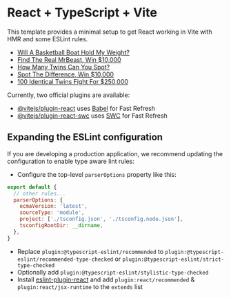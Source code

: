 # React + TypeScript + Vite

This template provides a minimal setup to get React working in Vite with HMR and some ESLint rules.

<!-- YOUTUBE:START -->
- [Will A Basketball Boat Hold My Weight?](https://www.youtube.com/watch?v=dDVFnfCwjHA)
- [Find The Real MrBeast, Win $10,000](https://www.youtube.com/watch?v=Kt2HvqRruHQ)
- [How Many Twins Can You Spot?](https://www.youtube.com/watch?v=IHNQhb-mjZc)
- [Spot The Difference, Win $10,000](https://www.youtube.com/watch?v=vDrSCXFMAKk)
- [100 Identical Twins Fight For $250,000](https://www.youtube.com/watch?v=snX5YyflrGw)
<!-- YOUTUBE:END -->

Currently, two official plugins are available:

- [@vitejs/plugin-react](https://github.com/vitejs/vite-plugin-react/blob/main/packages/plugin-react/README.md) uses [Babel](https://babeljs.io/) for Fast Refresh
- [@vitejs/plugin-react-swc](https://github.com/vitejs/vite-plugin-react-swc) uses [SWC](https://swc.rs/) for Fast Refresh

## Expanding the ESLint configuration

If you are developing a production application, we recommend updating the configuration to enable type aware lint rules:

- Configure the top-level `parserOptions` property like this:

```js
export default {
  // other rules...
  parserOptions: {
    ecmaVersion: 'latest',
    sourceType: 'module',
    project: ['./tsconfig.json', './tsconfig.node.json'],
    tsconfigRootDir: __dirname,
  },
}
```

- Replace `plugin:@typescript-eslint/recommended` to `plugin:@typescript-eslint/recommended-type-checked` or `plugin:@typescript-eslint/strict-type-checked`
- Optionally add `plugin:@typescript-eslint/stylistic-type-checked`
- Install [eslint-plugin-react](https://github.com/jsx-eslint/eslint-plugin-react) and add `plugin:react/recommended` & `plugin:react/jsx-runtime` to the `extends` list
